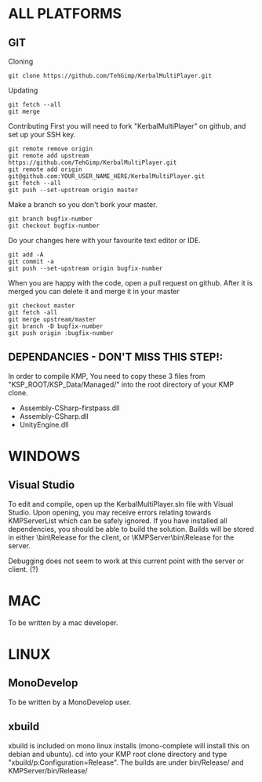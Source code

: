ALL PLATFORMS
=============

GIT
---
Cloning

    git clone https://github.com/TehGimp/KerbalMultiPlayer.git

Updating

    git fetch --all
    git merge

Contributing
First you will need to fork "KerbalMultiPlayer" on github, and set up your SSH key.

    git remote remove origin
    git remote add upstream https://github.com/TehGimp/KerbalMultiPlayer.git
    git remote add origin git@github.com:YOUR_USER_NAME_HERE/KerbalMultiPlayer.git
    git fetch --all
    git push --set-upstream origin master

Make a branch so you don't bork your master.

    git branch bugfix-number
    git checkout bugfix-number

Do your changes here with your favourite text editor or IDE.

    git add -A
    git commit -a
    git push --set-upstream origin bugfix-number

When you are happy with the code, open a pull request on github. After it is merged you can delete it and merge it in your master

    git checkout master
    git fetch -all
    git merge upstream/master
    git branch -D bugfix-number
    git push origin :bugfix-number


DEPENDANCIES - DON'T MISS THIS STEP!:
-------------------------------------

In order to compile KMP, You need to copy these 3 files from "KSP_ROOT/KSP_Data/Managed/" into the root directory of your KMP clone.
* Assembly-CSharp-firstpass.dll
* Assembly-CSharp.dll
* UnityEngine.dll


WINDOWS
=======

Visual Studio
-------------
To edit and compile, open up the KerbalMultiPlayer.sln file with Visual Studio. 
Upon opening, you may receive errors relating towards KMPServerList which can be safely ignored. If you have installed all dependencies, you should be able to build the solution.
Builds will be stored in either \bin\Release for the client, or \KMPServer\bin\Release for the server.

Debugging does not seem to work at this current point with the server or client. (?)

MAC
===

To be written by a mac developer.

LINUX
=====

MonoDevelop
-----------
To be written by a MonoDevelop user.

xbuild
------
xbuild is included on mono linux installs (mono-complete will install this on debian and ubuntu).
cd into your KMP root clone directory and type "xbuild/p:Configuration=Release". The builds are under bin/Release/ and KMPServer/bin/Release/
